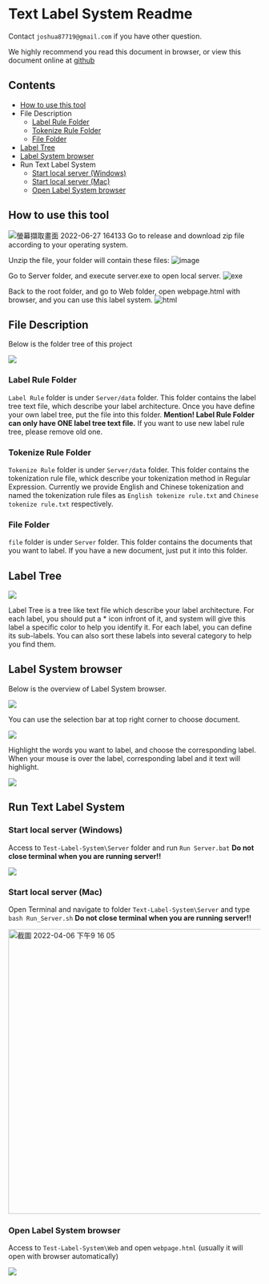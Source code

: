 # Text Label System Readme

Contact `joshua87719@gmail.com` if you have other question.

We highly recommend you read this document in browser, or view this document online at [github](https://github.com/JueXiuHuang/Text-Label-System.git)

## Contents
* [How to use this tool](#how-to-use-this-tool)
* File Description
  * [Label Rule Folder](#label-rule-folder)
  * [Tokenize Rule Folder](#tokenize-rule-folder)
  * [File Folder](#file-folder)
* [Label Tree](#label-tree)
* [Label System browser](#label-system-browser)
* Run Text Label System
  * [Start local server (Windows)](#start-local-server-windows)
  * [Start local server (Mac)](#start-local-server-mac)
  * [Open Label System browser](#open-label-system-browser)



## How to use this tool
![螢幕擷取畫面 2022-06-27 164133](https://user-images.githubusercontent.com/32955131/175899406-bbac423c-dc68-4b9a-8d1e-da8304a017ac.png)
Go to release and download zip file according to your operating system.

Unzip the file, your folder will contain these files:
![image](https://user-images.githubusercontent.com/32955131/175899778-04abe376-6b69-4bec-b30e-b9eafd904725.png)

Go to Server folder, and execute server.exe to open local server.
![exe](https://user-images.githubusercontent.com/32955131/175900103-149dc7b1-4e17-48bd-964d-bf094703ca69.png)

Back to the root folder, and go to Web folder, open webpage.html with browser, and you can use this label system.
![html](https://user-images.githubusercontent.com/32955131/175900623-c5e5399c-423b-4d54-8a88-775fe5a71f20.png)


## File Description
Below is the folder tree of this project

![](https://i.imgur.com/7uSPfXx.png)

### Label Rule Folder
`Label Rule` folder is under `Server/data` folder. This folder contains the label tree text file, which describe your label architecture.
Once you have define your own label tree, put the file into this folder.
**Mention! Label Rule Folder can only have ONE label tree text file.** If you want to use new label rule tree, please remove old one.

### Tokenize Rule Folder
`Tokenize Rule` folder is under `Server/data` folder. This folder contains the tokenization rule file, whick describe your tokenization method in Regular Expression. Currently we provide English and Chinese tokenization and named the tokenization rule files as `English tokenize rule.txt` and `Chinese tokenize rule.txt` respectively.

### File Folder
`file` folder is under `Server` folder. This folder contains the documents that you want to label. If you have a new document, just put it into this folder.



## Label Tree

![](https://i.imgur.com/7LZE61p.png)

Label Tree is a tree like text file which describe your label architecture.
For each label, you should put a * icon infront of it, and system will give this label a specific color to help you identify it.
For each label, you can define its sub-labels.
You can also sort these labels into several category to help you find them.



## Label System browser
Below is the overview of Label System browser.

![](https://i.imgur.com/PMcqGSe.png)

You can use the selection bar at top right corner to choose document.

![](https://i.imgur.com/Zvz7lqZ.png)

Highlight the words you want to label, and choose the corresponding label.
When your mouse is over the label, corresponding label and it text will highlight.

![](https://i.imgur.com/0M5tsHN.gif)



## Run Text Label System
### Start local server (Windows)
Access to `Test-Label-System\Server` folder and run `Run Server.bat`
**Do not close terminal when you are running server!!**

![](https://i.imgur.com/tWzXu74.png)

### Start local server (Mac)
Open Terminal and navigate to folder `Text-Label-System\Server` and type `bash Run_Server.sh`
**Do not close terminal when you are running server!!**

<img width="568" alt="截圖 2022-04-06 下午9 16 05" src="https://user-images.githubusercontent.com/32955131/161983421-5e196888-c697-414d-8d97-b4ffce385b8c.png">

### Open Label System browser
Access to `Test-Label-System\Web` and open `webpage.html` (usually it will open with browser automatically)

![](https://i.imgur.com/oRBc7pJ.png)
